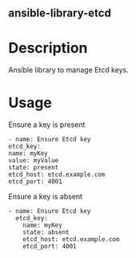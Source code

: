 ansible-library-etcd
------------------

# Description
Ansible library to manage Etcd keys.

# Usage
Ensure a key is present
```
- name: Ensure Etcd key
etcd_key:
name: myKey
value: myValue
state: present
etcd_host: etcd.example.com
etcd_port: 4001
```
Ensure a key is absent
```
- name: Ensure Etcd key
  etcd_key:
    name: myKey
    state: absent
    etcd_host: etcd.example.com
    etcd_port: 4001
```
